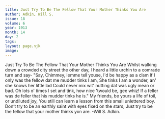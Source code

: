 ```yaml
---
title: Just Try To Be The Fellow That Your Mother Thinks You Are
author: Adkin, Will S.
issue: 18
volume: 6
year: 1913
month: 14
day: 2
tags:
layout: page.njk
image:
---
```

Just Try To Be The Fellow That Your Mother Thinks You Are   Whilst walking down a crowded city street   the other day,   I heard a little urchin to a comrade turn and   say-   "Say, Chimmey, lemme tell youse, I'd be   happy as a clam   If I only was the fellow dat me mudder tinks   I am,   She tinks I am a wonder, an' she knows her   little lad   Could never mix wit' nutting dat was ugly   mean or bad.   Oh lots o' times I set and tink, how nice   'twould be, gee whiz!   If a feller was de feller that his mudder tinks   he is."   My friends, be yours a life of toil, or undiluted joy,   You still can learn a lesson from this small   unlettered boy.   Don’t try to be an earthly saint with eyes fixed on the stars,   Just try to be the fellow that your mother   thinks yon are. -Will S. Adkin.    




